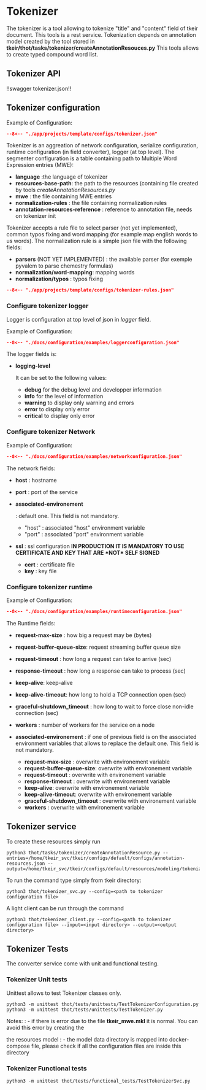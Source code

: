 # Tokenizer

The tokenizer is a tool allowing to tokenize "title" and "content" field of tkeir document.
This tools is a rest service.
Tokenization depends on annotation model created by the tool stored in **tkeir/thot/tasks/tokenizer/createAnnotationResouces.py**
This tools allows to create typed compound word list.

## Tokenizer API

!!swagger tokenizer.json!!


## Tokenizer configuration

Example of Configuration:

```json title="tokenizer.json"
--8<-- "./app/projects/template/configs/tokenizer.json"
```

Tokenizer is an aggreation of network configuration, serialize configuration, runtime configuration (in field converter), logger (at top level).
The segmenter configuration is a table containing path to Multiple Word Expression entries (MWE):

- **language** :the language of tokenizer
- **resources-base-path**: the path to the resources (containing file created by tools *createAnnotationResources.py*
- **mwe** : the file containing MWE entries
- **normalization-rules** : the file containing normalization rules
- **annotation-resources-reference** : reference to annotation file, needs on tokenizer init

Tokenizer accepts a rule file to select parser (not yet implemented), common typos fixing and word mapping (for example map english words to us words).
The normalization rule is a simple json file with the following fields:

- **parsers** (NOT YET IMPLEMENTED) : the available parser (for exemple pyvalem to parse chemestry formulas)
- **normalization/word-mapping**: mapping words
- **normalization/typos** : typos fixing

```json title="tokenizer-rules.json"
--8<-- "./app/projects/template/configs/tokenizer-rules.json"
```

### Configure tokenizer logger

Logger is configuration at top level of json in *logger* field.

Example of Configuration:

```json title="logger configuration"
--8<-- "./docs/configuration/examples/loggerconfiguration.json"
```

The logger fields is:

- **logging-level**

  It can be set to the following values:

  - **debug** for the debug level and developper information
  - **info** for the level of information
  - **warning** to display only warning and errors
  - **error** to display only error
  - **critical** to display only error

### Configure tokenizer Network

Example of Configuration:

```json title="network configuration"
--8<-- "./docs/configuration/examples/networkconfiguration.json"
```

The network fields:

- **host** : hostname

- **port** : port of the service

- **associated-environement**

  : default one. This field is not mandatory.

  - "host" : associated "host" environment variable
  - "port" : associated "port" environment variable

- **ssl** : ssl configuration **IN PRODUCTION IT IS MANDATORY TO USE CERTIFICATE AND KEY THAT ARE \*NOT\* SELF SIGNED**

  - **cert** : certificate file
  - **key** : key file

### Configure tokenizer runtime

Example of Configuration:

```json title="network configuration"
--8<-- "./docs/configuration/examples/runtimeconfiguration.json"
```

The Runtime fields:

- **request-max-size** : how big a request may be (bytes)

- **request-buffer-queue-size**: request streaming buffer queue size

- **request-timeout** : how long a request can take to arrive (sec)

- **response-timeout** : how long a response can take to process (sec)

- **keep-alive**: keep-alive

- **keep-alive-timeout**: how long to hold a TCP connection open (sec)

- **graceful-shutdown_timeout** : how long to wait to force close non-idle connection (sec)

- **workers** : number of workers for the service on a node

- **associated-environement** : if one of previous field is on the associated environment variables that allows to replace the  default one. This field is not mandatory.

  - **request-max-size** : overwrite with environement variable
  - **request-buffer-queue-size**: overwrite with environement variable
  - **request-timeout** : overwrite with environement variable
  - **response-timeout** : overwrite with environement variable
  - **keep-alive**: overwrite with environement variable
  - **keep-alive-timeout**: overwrite with environement variable
  - **graceful-shutdown_timeout** : overwrite with environement variable
  - **workers** : overwrite with environement variable

## Tokenizer service

To create these resources simply run

```shell
python3 thot/tasks/tokenizer/createAnnotationResource.py --entries=/home/tkeir_svc/tkeir/configs/default/configs/annotation-resources.json --output=/home/tkeir_svc/tkeir/configs/default/resources/modeling/tokenizer/en/tkeir_mwe.pkl
```

To run the command type simply from tkeir directory:

```shell
python3 thot/tokenizer_svc.py --config=<path to tokenizer configuration file>
```

A light client can be run through the command

```shell
python3 thot/tokenizer_client.py --config=<path to tokenizer configuration file> --input=<input directory> --output=<output directory>
```

## Tokenizer Tests

The converter service come with unit and functional testing.

### Tokenizer Unit tests

Unittest allows to test Tokenizer classes only.

```shell
python3 -m unittest thot/tests/unittests/TestTokenizerConfiguration.py
python3 -m unittest thot/tests/unittests/TestTokenizer.py
```

Notes:
: - if there is error due to the file **tkeir_mwe.mkl** it is normal. You can avoid this error by creating the

the resources model
: - the model data directory is mapped into docker-compose file, please check if all the configuration files are inside this directory

### Tokenizer Functional tests

```shell
python3 -m unittest thot/tests/functional_tests/TestTokenizerSvc.py
```
